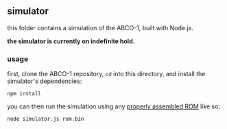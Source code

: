 ## simulator
this folder contains a simulation of the ABCO-1, built with Node.js.

**the simulator is currently on indefinite hold.**

### usage
first, clone the ABCO-1 repository, `cd` into this directory, and install the simulator's dependencies:

```
npm install
```

you can then run the simulation using any [properly assembled ROM](https://github.com/sporeball/ABCO-1/tree/master/assembler) like so:

```
node simulator.js rom.bin
```
